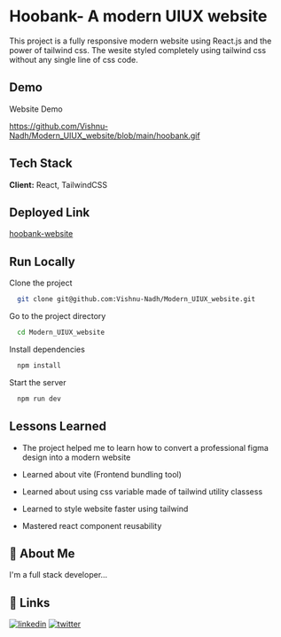 
# Hoobank- A modern UIUX website

This project is a fully responsive modern website
using React.js and the power of tailwind css. The wesite styled completely
using tailwind css without any single line of css code.


## Demo

Website Demo

https://github.com/Vishnu-Nadh/Modern_UIUX_website/blob/main/hoobank.gif


## Tech Stack

**Client:** React, TailwindCSS




## Deployed Link

[hoobank-website](https://modernuiux.netlify.app/)
## Run Locally

Clone the project

```bash
  git clone git@github.com:Vishnu-Nadh/Modern_UIUX_website.git
```

Go to the project directory

```bash
  cd Modern_UIUX_website
```

Install dependencies

```bash
  npm install
```

Start the server

```bash
  npm run dev
```


## Lessons Learned

- The project helped me to learn how to convert a
  professional figma design into a modern website

- Learned about vite (Frontend bundling tool)

- Learned about using css variable made of tailwind utility classess

- Learned to style website faster using tailwind

- Mastered react component reusability





## 🚀 About Me
I'm a full stack developer...

## 🔗 Links
[![linkedin](https://img.shields.io/badge/linkedin-0A66C2?style=for-the-badge&logo=linkedin&logoColor=white)](https://www.linkedin.com/in/vishnunadh/)
[![twitter](https://img.shields.io/badge/twitter-1DA1F2?style=for-the-badge&logo=twitter&logoColor=white)](https://twitter.com/_VishnuNadh_)

